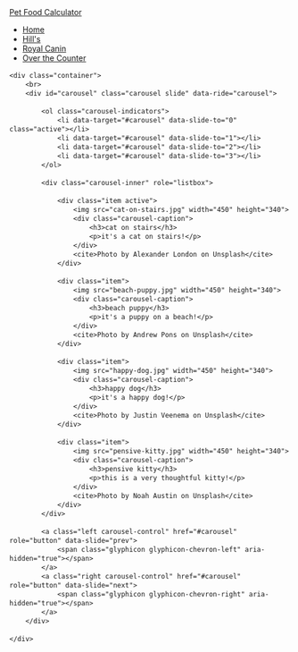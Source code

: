 
<html lang="en">
<head>
    <title>Pet Food Calculator</title>
    <meta charset="UTF-8">
    <meta name="viewport" content="width=device-width, initial-scale=1.0">
    <link rel="stylesheet" href="https://maxcdn.bootstrapcdn.com/bootstrap/3.3.7/css/bootstrap.min.css">
    

</head>

<body>
    <!-- menu bar -->
    <nav class="navbar navbar-inverse navbar-fixed">
        <div class="container">
        <div class="navbar-header">
            <a class="navbar-brand" href="home.html">Pet Food Calculator</a>
        </div>
        <ul class="nav navbar-nav">
            <li><a class="active" href="home.html">Home</a></li>
            <li><a href="hills.html">Hill's</a></li>
            <li><a href="rc.html">Royal Canin</a></li>
            <li><a href="otc.html">Over the Counter</a></li>
        </ul>
    </div>
    </nav>

    <div class="container">
        <br>
        <div id="carousel" class="carousel slide" data-ride="carousel">

            <ol class="carousel-indicators">
                <li data-target="#carousel" data-slide-to="0" class="active"></li>
                <li data-target="#carousel" data-slide-to="1"></li>
                <li data-target="#carousel" data-slide-to="2"></li>
                <li data-target="#carousel" data-slide-to="3"></li>
            </ol>

            <div class="carousel-inner" role="listbox">

                <div class="item active">
                    <img src="cat-on-stairs.jpg" width="450" height="340">
                    <div class="carousel-caption">
                        <h3>cat on stairs</h3>
                        <p>it's a cat on stairs!</p>
                    </div>
                    <cite>Photo by Alexander London on Unsplash</cite>
                </div>

                <div class="item">
                    <img src="beach-puppy.jpg" width="450" height="340">
                    <div class="carousel-caption">
                        <h3>beach puppy</h3>
                        <p>it's a puppy on a beach!</p>
                    </div>
                    <cite>Photo by Andrew Pons on Unsplash</cite>
                </div>

                <div class="item">
                    <img src="happy-dog.jpg" width="450" height="340">
                    <div class="carousel-caption">
                        <h3>happy dog</h3>
                        <p>it's a happy dog!</p>
                    </div>
                    <cite>Photo by Justin Veenema on Unsplash</cite>
                </div>

                <div class="item">
                    <img src="pensive-kitty.jpg" width="450" height="340">
                    <div class="carousel-caption">
                        <h3>pensive kitty</h3>
                        <p>this is a very thoughtful kitty!</p>
                    </div>
                    <cite>Photo by Noah Austin on Unsplash</cite>
                </div>
            </div>

            <a class="left carousel-control" href="#carousel" role="button" data-slide="prev">
                <span class="glyphicon glyphicon-chevron-left" aria-hidden="true"></span>
            </a>
            <a class="right carousel-control" href="#carousel" role="button" data-slide="next">
                <span class="glyphicon glyphicon-chevron-right" aria-hidden="true"></span>
            </a>
        </div>

    </div>
<!-- JS, Popper.js, and jQuery -->
<script src="https://code.jquery.com/jquery-3.5.1.slim.min.js" integrity="sha384-DfXdz2htPH0lsSSs5nCTpuj/zy4C+OGpamoFVy38MVBnE+IbbVYUew+OrCXaRkfj" crossorigin="anonymous"></script>
<script src="https://cdn.jsdelivr.net/npm/popper.js@1.16.0/dist/umd/popper.min.js" integrity="sha384-Q6E9RHvbIyZFJoft+2mJbHaEWldlvI9IOYy5n3zV9zzTtmI3UksdQRVvoxMfooAo" crossorigin="anonymous"></script>
<script src="https://stackpath.bootstrapcdn.com/bootstrap/4.5.0/js/bootstrap.min.js" integrity="sha384-OgVRvuATP1z7JjHLkuOU7Xw704+h835Lr+6QL9UvYjZE3Ipu6Tp75j7Bh/kR0JKI" crossorigin="anonymous"></script>
<script src="main.js"></script>
</body>

</html>

</html>

